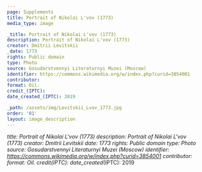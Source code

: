 ```yaml
---
page: Supplements
title: Portrait of Nikolai L'vov (1773)
media_type: image

_title: Portrait of Nikolai L'vov (1773)
description: Portrait of Nikolai L'vov (1773)
creator: Dmitrii Levitskii
_date: 1773
rights: Public domain
type: Photo
source: Gosudarstvennyi Literaturnyi Muzei (Moscow)
identifier: https://commons.wikimedia.org/w/index.php?curid=3854001
contributor: 
format: Oil.
credit_(IPTC):
date_created_(IPTC): 2019

_path: /assets/img/Levitskii_Lvov_1773.jpg
order: '01'
layout: image_description
---
```


_title: Portrait of Nikolai L'vov (1773)
description: Portrait of Nikolai L'vov (1773)
creator: Dmitrii Levitskii
_date: 1773
rights: Public domain
type: Photo
source: Gosudarstvennyi Literaturnyi Muzei (Moscow)
identifier: https://commons.wikimedia.org/w/index.php?curid=3854001
contributor: 
format: Oil.
credit_(IPTC):
date_created_(IPTC): 2019

